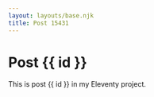 ```yaml
---
layout: layouts/base.njk
title: Post 15431
---
```


# Post {{ id }}

This is post {{ id }} in my Eleventy project.
